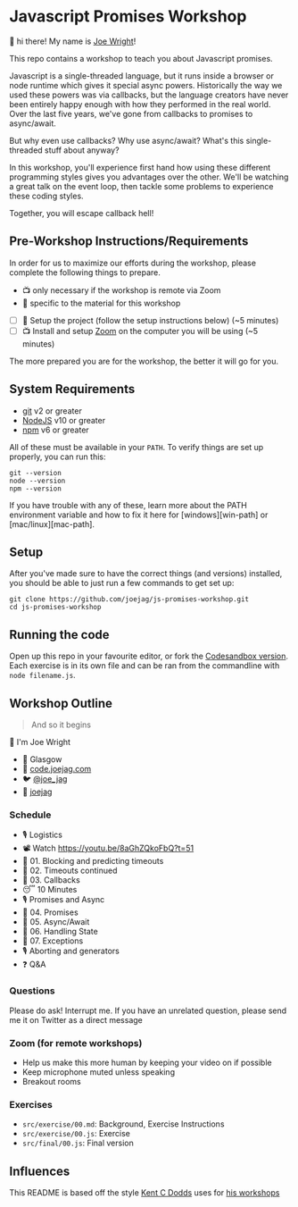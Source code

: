 # Javascript Promises Workshop

👋 hi there! My name is [Joe Wright](https://code.joejag.com/)! 

This repo contains a workshop to teach you about Javascript promises.

Javascript is a single-threaded language, but it runs inside a browser or node runtime which gives it special async powers.
Historically the way we used these powers was via callbacks, but the language creators have never been entirely happy enough with how they performed in the real world. Over the last five years, we've gone from callbacks to promises to async/await.

But why even use callbacks? Why use async/await? What's this single-threaded stuff about anyway?

In this workshop, you'll experience first hand how using these different programming styles gives you advantages over the other. We'll be watching a great talk on the event loop, then tackle some problems to experience these coding styles.

Together, you will escape callback hell!

## Pre-Workshop Instructions/Requirements

In order for us to maximize our efforts during the workshop, please complete the
following things to prepare.

- 📺 only necessary if the workshop is remote via Zoom
- 👋 specific to the material for this workshop

- [ ] 👋 Setup the project (follow the setup instructions below) (~5 minutes)
- [ ] 📺 Install and setup [Zoom](https://zoom.us) on the computer you will be
      using (~5 minutes)

The more prepared you are for the workshop, the better it will go for you.

## System Requirements

- [git](https://git-scm.com/) v2 or greater
- [NodeJS](https://nodejs.org/) v10 or greater
- [npm](https://www.npmjs.com/) v6 or greater

All of these must be available in your `PATH`. To verify things are set up
properly, you can run this:

```shell
git --version
node --version
npm --version
```

If you have trouble with any of these, learn more about the PATH environment
variable and how to fix it here for [windows][win-path] or
[mac/linux][mac-path].

## Setup

After you've made sure to have the correct things (and versions) installed, you
should be able to just run a few commands to get set up:

```
git clone https://github.com/joejag/js-promises-workshop.git
cd js-promises-workshop
```

## Running the code

Open up this repo in your favourite editor, or fork the [Codesandbox version](https://codesandbox.io/s/github/joejag/js-promises-workshop?file=/src/exercises/01.md). Each exercise is in its own file and can be ran from the commandline with `node filename.js`.

## Workshop Outline

> And so it begins

👋 I'm Joe Wright

- 🏡 Glasgow
- 🏢 [code.joejag.com](https://code.joejag.com)
- 🐦 [@joe_jag](https://twitter.com/joe_jag)
- 🐙 [joejag](https://github.com/joejag)

### Schedule

- 🎙 Logistics
- 📽 Watch https://youtu.be/8aGhZQkoFbQ?t=51
- 💪 01. Blocking and predicting timeouts
- 💪 02. Timeouts continued
- 💪 03. Callbacks
- 😴 10 Minutes
- 🎙 Promises and Async
- 💪 04. Promises
- 💪 05. Async/Await
- 💪 06. Handling State
- 💪 07. Exceptions
- 🎙 Aborting and generators
- ❓ Q&A

### Questions

Please do ask! Interrupt me. If you have an unrelated question, please send me it on Twitter as a direct message

### Zoom (for remote workshops)

- Help us make this more human by keeping your video on if possible
- Keep microphone muted unless speaking
- Breakout rooms

### Exercises

- `src/exercise/00.md`: Background, Exercise Instructions
- `src/exercise/00.js`: Exercise
- `src/final/00.js`: Final version

## Influences

This README is based off the style [Kent C Dodds](https://kentcdodds.com) uses for [his workshops](https://github.com/kentcdodds/react-fundamentals)
